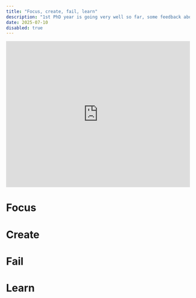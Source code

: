 ```yaml
---
title: "Focus, create, fail, learn"
description: "1st PhD year is going very well so far, some feedback about lessons learned and future actions"
date: 2025-07-10
disabled: true
---
```


<div class="flex items-center justify-center pt-8">
<iframe width="100%" height="400" src="https://www.youtube.com/embed/ENeWhozcreU?si=OZSoTuN56n5CmBSC" title="YouTube video player" frameborder="0" allow="accelerometer; autoplay; clipboard-write; encrypted-media; gyroscope; picture-in-picture; web-share" referrerpolicy="strict-origin-when-cross-origin" allowfullscreen></iframe>
</div>

# Focus

# Create

# Fail

# Learn